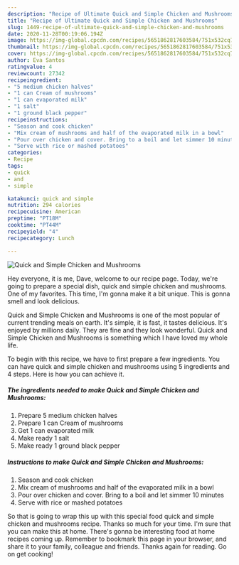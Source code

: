 ```yaml
---
description: "Recipe of Ultimate Quick and Simple Chicken and Mushrooms"
title: "Recipe of Ultimate Quick and Simple Chicken and Mushrooms"
slug: 1449-recipe-of-ultimate-quick-and-simple-chicken-and-mushrooms
date: 2020-11-28T00:19:06.194Z
image: https://img-global.cpcdn.com/recipes/5651862817603584/751x532cq70/quick-and-simple-chicken-and-mushrooms-recipe-main-photo.jpg
thumbnail: https://img-global.cpcdn.com/recipes/5651862817603584/751x532cq70/quick-and-simple-chicken-and-mushrooms-recipe-main-photo.jpg
cover: https://img-global.cpcdn.com/recipes/5651862817603584/751x532cq70/quick-and-simple-chicken-and-mushrooms-recipe-main-photo.jpg
author: Eva Santos
ratingvalue: 4
reviewcount: 27342
recipeingredient:
- "5 medium chicken halves"
- "1 can Cream of mushrooms"
- "1 can evaporated milk"
- "1 salt"
- "1 ground black pepper"
recipeinstructions:
- "Season and cook chicken"
- "Mix cream of mushrooms and half of the evaporated milk in a bowl"
- "Pour over chicken and cover. Bring to a boil and let simmer 10 minutes"
- "Serve with rice or mashed potatoes"
categories:
- Recipe
tags:
- quick
- and
- simple

katakunci: quick and simple 
nutrition: 294 calories
recipecuisine: American
preptime: "PT18M"
cooktime: "PT44M"
recipeyield: "4"
recipecategory: Lunch

---
```



![Quick and Simple Chicken and Mushrooms](https://img-global.cpcdn.com/recipes/5651862817603584/751x532cq70/quick-and-simple-chicken-and-mushrooms-recipe-main-photo.jpg)

Hey everyone, it is me, Dave, welcome to our recipe page. Today, we're going to prepare a special dish, quick and simple chicken and mushrooms. One of my favorites. This time, I'm gonna make it a bit unique. This is gonna smell and look delicious.



Quick and Simple Chicken and Mushrooms is one of the most popular of current trending meals on earth. It's simple, it is fast, it tastes delicious. It's enjoyed by millions daily. They are fine and they look wonderful. Quick and Simple Chicken and Mushrooms is something which I have loved my whole life.


To begin with this recipe, we have to first prepare a few ingredients. You can have quick and simple chicken and mushrooms using 5 ingredients and 4 steps. Here is how you can achieve it.

<!--inarticleads1-->

##### The ingredients needed to make Quick and Simple Chicken and Mushrooms:

1. Prepare 5 medium chicken halves
1. Prepare 1 can Cream of mushrooms
1. Get 1 can evaporated milk
1. Make ready 1 salt
1. Make ready 1 ground black pepper




<!--inarticleads2-->

##### Instructions to make Quick and Simple Chicken and Mushrooms:

1. Season and cook chicken
1. Mix cream of mushrooms and half of the evaporated milk in a bowl
1. Pour over chicken and cover. Bring to a boil and let simmer 10 minutes
1. Serve with rice or mashed potatoes




So that is going to wrap this up with this special food quick and simple chicken and mushrooms recipe. Thanks so much for your time. I'm sure that you can make this at home. There's gonna be interesting food at home recipes coming up. Remember to bookmark this page in your browser, and share it to your family, colleague and friends. Thanks again for reading. Go on get cooking!
